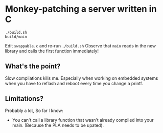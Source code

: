 # Monkey-patching a server written in C

```
./build.sh
build/main
```

Edit `swappable.c` and re-run `./build.sh`
Observe that `main` reads in the new library and calls the first function immediately!

## What's the point?

Slow compliations kills me. Especially when working on embedded systems when you have to reflash and reboot every time you change a printf.

## Limitations?

Probably a lot, So far I know:

* You can't call a library function that wasn't already compiled into your main. (Because the PLA needs to be upated). 